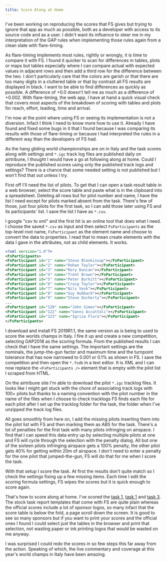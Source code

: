 ```yaml
---
title: Score Along at Home
---
```


I've been working on reproducing the scores that FS gives but trying to ignore
that app as much as possible, both as a developer with access to its source
code and as a user. I didn't want its influence to steer me in my
interpretation of the GAP rules when implementing those rules again from
a clean slate with flare-timing.

As flare-timing implements most rules, rightly or wrongly, it is time to
compare it with FS. I found it quicker to scan for differences in tables, plots
or maps but tables especially where I can compare actual with expected values
in adjacent rows and then add a third row for the difference between the two.
I don't particularly care that the colors are garish or that there are too many
digits in a cluttered table or that by contrast all FS results are displayed in
black. I want to be able to find differences as quickly as possible.
A difference of +0.0 doesn't tell me as much as a difference of +0.002. With
flare-timing, the web app, I have at hand a quick visual check that covers most
aspects of the breakdown of scoring with tables and plots for reach, effort,
leading, time and arrival.

I'm now at the point where using FS or seeing its implementation is not
a diversion. Infact I think I need to know more how to use it. Already I have
found and fixed some bugs in it that I found because I was comparing its
results with those of flare-timing or because I had interpreted the rules in
a different way than the developers of FS had.

As the hang gliding world championships are on in Italy and the task scores
along with settings and `*.igc` track log files are published daily on
airtribune, I thought I would have a go at following along at home. Could
I reproduce the published scores using only the published track logs and
settings? There is a chance that some needed setting is not published but
I won't find that out unless I try.

First off I'll need the list of pilots. To get that I can open a task result
table in a web browser, select the score table and paste what is in the
clipboard into a spreadsheet. Deleting all rows but for pilot number and name,
I have the list I need except for pilots marked absent from the task. There's
few of those, just four pilots for the first task, so I can add those later
using FS and its participants' list. I save the list I have as `*.csv`.

I google "csv to xml" and the first hit is an online tool that does what
I need. I choose the saved `*.csv` as input and then select `FsParticipants` as
the top-level root name, `FsParticipant` as the element name and choose to
convert the data to properties. I read that to mean create elements with the
data I gave in the attributes, not as child elements. It works.

```xml
<?xml version="1.0"?>
<FsParticipants>
<FsParticipant id="1" name="Steve Blenkinsop"></FsParticipant>
<FsParticipant id="2" name="Rohan Taylor"></FsParticipant>
<FsParticipant id="3" name="Rory Duncan"></FsParticipant>
<FsParticipant id="4" name="Trent Brown"></FsParticipant>
<FsParticipant id="5" name="Peter Burkitt"></FsParticipant>
<FsParticipant id="6" name="Craig Taylor"></FsParticipant>
<FsParticipant id="7" name="Nils Vesk"></FsParticipant>
<FsParticipant id="8" name="Guy Hubbard"></FsParticipant>
<FsParticipant id="9" name="Steve Docherty"></FsParticipant>
...
<FsParticipant id="120" name="John Simon"></FsParticipant>
<FsParticipant id="122" name="Vanni Accattoli"></FsParticipant>
<FsParticipant id="123" name="Igriza Flora"></FsParticipant>
</FsParticipants>
```

I download and install FS 2019R1.1, the same version as is being to used to
score the worlds champs in Italy. I fire it up and create a new competition,
selecting GAP2018 as the scoring formula. From the published results I can
check that I have the same settings. The important settings are the nominals,
the jump-the-gun factor and maximum time and the turnpoint tolerance that has
now narrowed to 0.001 or 0.1% as shown in FS. I save the competition and then
open the `*.fsdb` in a text editor. It is XML and I can now replace the
`<FsParticipants />` element that is empty with the pilot list I scraped from
HTML.

On the airtribune site I'm able to download the pilot `*.igc` tracklog files.
It looks like I might get stuck with the chore of associating track logs with
100+ pilots but thanks to a naming convention with the pilot number in the name
of the files when I choose to check tracklogs FS finds each file for each pilot
after I set up the tracklog folder for the task, the folder when I've unzipped
the track log files.

All goes smoothly from here on, I add the missing pilots inserting them into
the pilot list with FS and then marking them as ABS for the task. There's a lot
of penalties for the first task with many pilots infringing on airspace. I find
that I can speed this data entry up by selecting multiple pilots at one and FS
will cycle through the selection with the penalty dialog. All but one of the
sixteen pilots infringing airspace gets a 100% penalty, the other pilot gets
40% for getting within 20m of airspace. I don't need to enter a penalty for the
one pilot that jumped-the-gun, FS will do that for me when I score the task.

With that setup I score the task. At first the results don't quite match so
I check the settings fixing up a few missing items. Each time I edit the
scoring formula settings, FS wipes the scores but it is quick enough to score
again.

That's how to score along at home. I've scored the [task
1](http://2019-italy.flaretiming.com/fs-report/task1), [task
1](http://2019-italy.flaretiming.com/fs-report/task2) and [task
3](http://2019-italy.flaretiming.com/fs-report/task3). The stock task report
templates that come with FS are quite plain whereas the official scores include
a lot of sponsor logos, so many infact that the score table is below the fold,
a page scroll down the screen. It is good to see so many sponsors but if you
want to print your scores and the official ones I found I could select just the
tables in the browser and print that selection, not wasting paper or ink
printing logos that would be wasted on me anyway.

I was surprised I could redo the scores in so few steps this far away from
the action. Speaking of which, the live commentary and coverage at this year's
world champs in Italy have been amazing.
